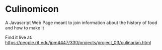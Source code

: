 # Culinomicon
A Javascript Web Page meant to join information about the history of food and how to make it

Find it live at: https://people.rit.edu/jpm4447/330/projects/project_03/culinarian.html
